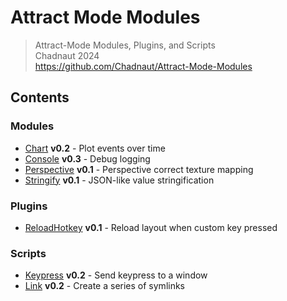 # Attract Mode Modules

> Attract-Mode Modules, Plugins, and Scripts  
> Chadnaut 2024  
> https://github.com/Chadnaut/Attract-Mode-Modules

## Contents

### Modules

- [Chart](./modules/chart/README.md) **v0.2** - Plot events over time
- [Console](./modules/console/README.md) **v0.3** - Debug logging
- [Perspective](./modules/perspective/README.md) **v0.1** - Perspective correct texture mapping
- [Stringify](./modules/stringify/README.md) **v0.1** - JSON-like value stringification

### Plugins

- [ReloadHotkey](./plugins/ReloadHotkey/README.md) **v0.1** - Reload layout when custom key pressed

### Scripts

- [Keypress](./scripts/keypress/README.md) **v0.2** - Send keypress to a window
- [Link](./scripts/link/README.md) **v0.2** - Create a series of symlinks